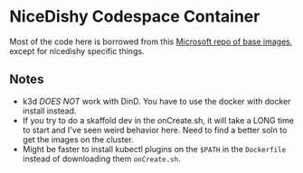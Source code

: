 # NiceDishy Codespace Container

Most of the code here is borrowed from this [Microsoft repo of base images](https://github.com/microsoft/vscode-dev-containers), except for nicedishy specific things.

## Notes
* k3d *DOES NOT* work with DinD. You have to use the docker with docker install instead.
* If you try to do a skaffold dev in the onCreate.sh, it will take a LONG time to start and I've seen weird behavior here. Need to find a better soln to get the images on the cluster.
* Might be faster to install kubectl plugins on the `$PATH` in the `Dockerfile` instead of downloading them `onCreate.sh`.
